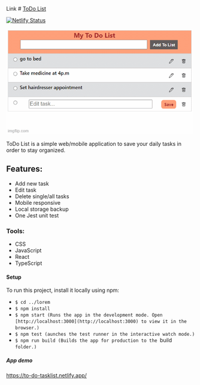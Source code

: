 Link # [ToDo List](http://portfoliobylynda.netlify.app/)

[![Netlify Status](https://api.netlify.com/api/v1/badges/06f756f9-ea0e-4bf4-97d8-0220a15b6dd5/deploy-status)](https://app.netlify.com/sites/to-do-tasklist/deploys)

![ToDo-List - GIF](https://github.com/lyndasowunmi/ToDo-List/blob/46472e80affb202e0ecf41f0b54f689a96977d50/ToDo-List%20-%20GIF.gif)

 ToDo List is a simple web/mobile application to save your daily tasks in order to stay organized.

## Features:
* Add new task
* Edit task
* Delete single/all tasks
* Mobile responsive
* Local storage backup
* One Jest unit test

### Tools:
* CSS
* JavaScript
* React
* TypeScript

#### Setup
To run this project, install it locally using npm:

*  `$ cd ../lorem`
* `$ npm install` 
* `$ npm start (Runs the app in the development mode. Open [http://localhost:3000](http://localhost:3000) to view it in the browser.)`
* `$ npm test (aunches the test runner in the interactive watch mode.)`
* `$ npm run build (Builds the app for production to the `build` folder.)`

##### App demo
https://to-do-tasklist.netlify.app/








